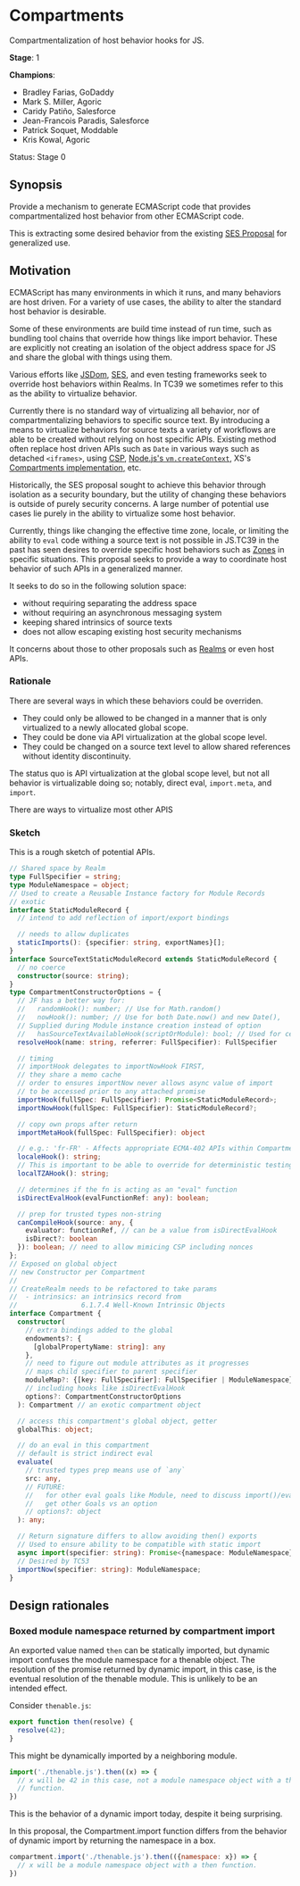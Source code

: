 # Compartments

Compartmentalization of host behavior hooks for JS.

**Stage**: 1

**Champions**:

* Bradley Farias, GoDaddy
* Mark S. Miller, Agoric
* Caridy Patiño, Salesforce
* Jean-Francois Paradis, Salesforce
* Patrick Soquet, Moddable
* Kris Kowal, Agoric

Status: Stage 0

## Synopsis

Provide a mechanism to generate ECMAScript code that provides compartmentalized
host behavior from other ECMAScript code.

This is extracting some desired behavior from the existing [SES Proposal][ses]
for generalized use.

## Motivation

ECMAScript has many environments in which it runs, and many behaviors are host
driven. For a variety of use cases, the ability to alter the standard host
behavior is desirable.

Some of these environments are build time instead of run time, such as
bundling tool chains that override how things like import behavior. These are
explicitly not creating an isolation of the object address space for JS and
share the global with things using them.

Various efforts like [JSDom][jsdom], [SES][ses], and even testing frameworks
seek to override host behaviors within Realms. In TC39 we sometimes refer to
this as the ability to virtualize behavior.

Currently there is no standard way of virtualizing all behavior, nor of
compartmentalizing behaviors to specific source text. By introducing a means to
virtualize behaviors for source texts a variety of workflows are able to be
created without relying on host specific APIs. Existing method often replace
host driven APIs such as `Date` in various ways such as detached
`<iframes>`, using [CSP][csp], [Node.js's `vm.createContext`][vm-context],
XS's [Compartments implementation][xs-compartments], etc.

Historically, the SES proposal sought to achieve this behavior through isolation
as a security boundary, but the utility of changing these behaviors is outside
of purely security concerns. A large number of potential use cases lie purely in
the ability to virtualize some host behavior.

Currently, things like changing the effective time zone, locale, or limiting the
ability to `eval` code withing a source text is not possible in JS.TC39 in the
past has seen desires to override specific host behaviors such as [Zones][zones]
in specific situations. This proposal seeks to provide a way to coordinate host
behavior of such APIs in a generalized manner.

It seeks to do so in the following solution space:

* without requiring separating the address space
* without requiring an asynchronous messaging system
* keeping shared intrinsics of source texts
* does not allow escaping existing host security mechanisms

It concerns about those to other proposals such as [Realms][realms] or even host
APIs.

### Rationale

There are several ways in which these behaviors could be overriden.

* They could only be allowed to be changed in a manner that is only virtualized
  to a newly allocated global scope.
* They could be done via API virtualization at the global scope level.
* They could be changed on a source text level to allow shared references
  without identity discontinuity.

The status quo is API virtualization at the global scope level, but not all
behavior is virtualizable doing so; notably, direct eval, `import.meta`, and
`import`.

There are ways to virtualize most other APIS

### Sketch

This is a rough sketch of potential APIs.

```ts
// Shared space by Realm
type FullSpecifier = string;
type ModuleNamespace = object;
// Used to create a Reusable Instance factory for Module Records
// exotic
interface StaticModuleRecord {
  // intend to add reflection of import/export bindings

  // needs to allow duplicates
  staticImports(): {specifier: string, exportNames}[];
}
interface SourceTextStaticModuleRecord extends StaticModuleRecord {
  // no coerce
  constructor(source: string);
}
type CompartmentConstructorOptions = {
  // JF has a better way for:
  //   randomHook(): number; // Use for Math.random()
  //   nowHook(): number; // Use for both Date.now() and new Date(),
  // Supplied during Module instance creation instead of option
  //   hasSourceTextAvailableHook(scriptOrModule): bool; // Used for censorship
  resolveHook(name: string, referrer: FullSpecifier): FullSpecifier

  // timing
  // importHook delegates to importNowHook FIRST,
  // they share a memo cache
  // order to ensures importNow never allows async value of import
  // to be accessed prior to any attached promise
  importHook(fullSpec: FullSpecifier): Promise<StaticModuleRecord>;
  importNowHook(fullSpec: FullSpecifier): StaticModuleRecord?;

  // copy own props after return
  importMetaHook(fullSpec: FullSpecifier): object

  // e.g.: 'fr-FR' - Affects appropriate ECMA-402 APIs within Compartment
  localeHook(): string;
  // This is important to be able to override for deterministic testing and such
  localTZAHook(): string;

  // determines if the fn is acting as an "eval" function
  isDirectEvalHook(evalFunctionRef: any): boolean;

  // prep for trusted types non-string
  canCompileHook(source: any, {
    evaluator: functionRef, // can be a value from isDirectEvalHook
    isDirect?: boolean
  }): boolean; // need to allow mimicing CSP including nonces
};
// Exposed on global object
// new Constructor per Compartment
//
// CreateRealm needs to be refactored to take params
//  - intrinsics: an intrinsics record from
//                6.1.7.4 Well-Known Intrinsic Objects
interface Compartment {
  constructor(
    // extra bindings added to the global
    endowments?: {
      [globalPropertyName: string]: any
    },
    // need to figure out module attributes as it progresses
    // maps child specifier to parent specifier
    moduleMap?: {[key: FullSpecifier]: FullSpecifier | ModuleNamespace},
    // including hooks like isDirectEvalHook
    options?: CompartmentConstructorOptions
  ): Compartment // an exotic compartment object

  // access this compartment's global object, getter
  globalThis: object;

  // do an eval in this compartment
  // default is strict indirect eval
  evaluate(
    // trusted types prep means use of `any`
    src: any,
    // FUTURE:
    //   for other eval goals like Module, need to discuss import()/eval() to
    //   get other Goals vs an option
    // options?: object
  ): any;

  // Return signature differs to allow avoiding then() exports
  // Used to ensure ability to be compatible with static import
  async import(specifier: string): Promise<{namespace: ModuleNamespace}>;
  // Desired by TC53
  importNow(specifier: string): ModuleNamespace;
}
```

## Design rationales

### Boxed module namespace returned by compartment import

An exported value named `then` can be statically imported, but dynamic import
confuses the module namespace for a thenable object.
The resolution of the promise returned by dynamic import, in this case, is the
eventual resolution of the thenable module.
This is unlikely to be an intended effect.

Consider `thenable.js`:

```js
export function then(resolve) {
  resolve(42);
}
```

This might be dynamically imported by a neighboring module.

```js
import('./thenable.js').then((x) => {
  // x will be 42 in this case, not a module namespace object with a then
  // function.
})
```

This is the behavior of a dynamic import today, despite it being surprising.

In this proposal, the Compartment.import function differs from the
behavior of dynamic import by returning the namespace in a box.

```js
compartment.import('./thenable.js').then(({namespace: x}) => {
  // x will be a module namespace object with a then function.
})
```

[csp]: https://developer.mozilla.org/en-US/docs/Web/HTTP/CSP
[jsdom]: https://www.npmjs.com/package/jsdom
[realms]: https://github.com/tc39/proposal-realms
[ses]: https://github.com/tc39/proposal-ses
[vm-context]: https://nodejs.org/api/vm.html#vm_vm_createcontext_contextobject_options
[xs-compartments]: https://blog.moddable.com/blog/secureprivate/
[zones]: https://github.com/domenic/zones/tree/eb65c6d43b452a877c24561cd64c6901e790ecf0
